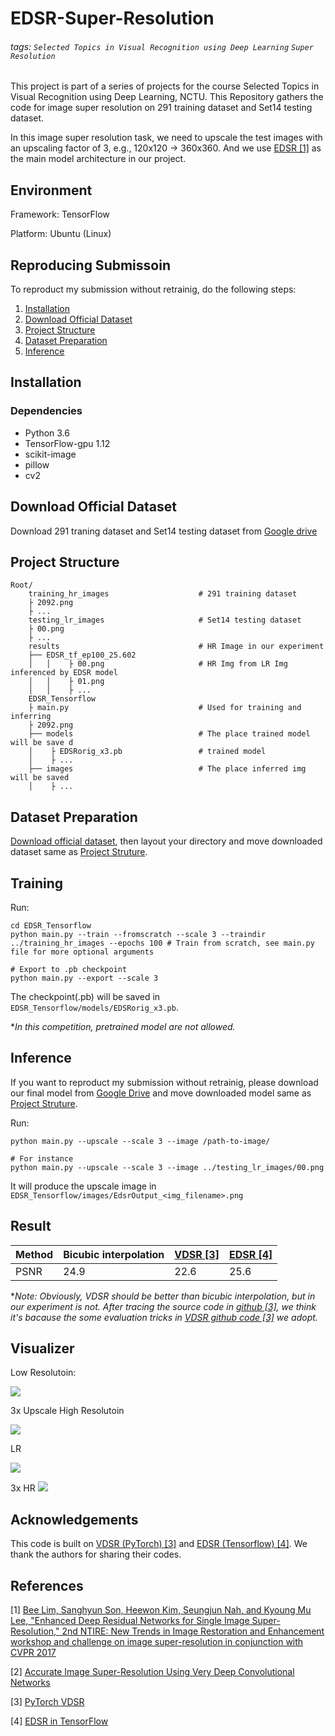 # EDSR-Super-Resolution

###### tags: `Selected Topics in Visual Recognition using Deep Learning` `Super Resolution`

This project is part of a series of projects for the course Selected Topics in Visual Recognition using Deep Learning, NCTU. This Repository gathers the code for image super resolution on 291 training dataset and Set14 testing dataset.

In this image super resolution task, we need to upscale the test images with an upscaling factor of 3, e.g., 120x120 -> 360x360. And we use [EDSR [1]](https://arxiv.org/pdf/1707.02921.pdf) as the main model architecture in our project.

## Environment
Framework: TensorFlow

Platform: Ubuntu (Linux)

## Reproducing Submissoin
To reproduct my submission without retrainig, do the following steps:

1. [Installation](#Installation)
2. [Download Official Dataset](#Download-Official-Dataset)
3. [Project Structure](#Project-Structure)
4. [Dataset Preparation](#Dataset-Preparation)
5. [Inference](#Inference)

## Installation

### Dependencies
- Python 3.6
- TensorFlow-gpu 1.12
- scikit-image
- pillow
- cv2

## Download Official Dataset
Download 291 traning dataset and Set14 testing dataset from [Google drive](https://drive.google.com/drive/folders/1r_vkLBCc2_d7J-rNWrgCzZUkQobvurAS?usp=sharing)

## Project Structure
```
Root/
    training_hr_images                    # 291 training dataset
    ├ 2092.png
    ├ ...
    testing_lr_images                     # Set14 testing dataset
    ├ 00.png 
    ├ ...
    results                               # HR Image in our experiment
    ├── EDSR_tf_ep100_25.602 
    │   │    ├ 00.png                     # HR Img from LR Img inferenced by EDSR model
    │   │    ├ 01.png
    │   │    ├ ...
    EDSR_Tensorflow 
    ├ main.py                             # Used for training and inferring
    ├ 2092.png
    ├── models                            # The place trained model will be save d
    │    ├ EDSRorig_x3.pb                 # trained model
    │    ├ ...
    ├── images                            # The place inferred img will be saved 
    │    ├ ...
```

## Dataset Preparation
[Download official dataset](#Download-Official-Dataset), then layout your directory and move downloaded dataset same as [Project Struture](#Project-Structure).

## Training 
Run:
```
cd EDSR_Tensorflow
python main.py --train --fromscratch --scale 3 --traindir ../training_hr_images --epochs 100 # Train from scratch, see main.py file for more optional arguments

# Export to .pb checkpoint 
python main.py --export --scale 3
```
The checkpoint(.pb) will be saved in ```EDSR_Tensorflow/models/EDSRorig_x3.pb```.

**In this competition, pretrained model are not allowed.*
## Inference
If you want to reproduct my submission without retrainig, please download our final model from [Google Drive]() and move downloaded model same as [Project Struture](#Project-Structure).

Run:
```
python main.py --upscale --scale 3 --image /path-to-image/

# For instance
python main.py --upscale --scale 3 --image ../testing_lr_images/00.png 
```
It will produce the upscale image in ```EDSR_Tensorflow/images/EdsrOutput_<img_filename>.png```

## Result

| Method | Bicubic interpolation | [VDSR [3]](https://github.com/twtygqyy/pytorch-vdsr) | [EDSR [4]](https://github.com/Saafke/EDSR_Tensorflow)
| -------- | -------- | -------- | -------- |
| PSNR     | 24.9     | 22.6     | 25.6     |

**Note: Obviously, VDSR should be better than bicubic interpolation, but in our experiment is not. After tracing the source code in [github [3]](https://github.com/twtygqyy/pytorch-vdsr), we think it's bacause the some evaluation tricks in [VDSR github code [3]](https://github.com/twtygqyy/pytorch-vdsr) we adopt.*

## Visualizer 
Low Resolutoin:

<img src="testing_lr_images/09.png" />

3x Upscale High Resolutoin

<img src="results/EDSR_tf_ep100_25.602/09.png" />

LR

<img src="testing_lr_images/11.png" />

3x HR
<img src="results/EDSR_tf_ep100_25.602/11.png" />

## Acknowledgements
This code is built on [VDSR (PyTorch) [3]](https://github.com/twtygqyy/pytorch-vdsr) and [EDSR (Tensorflow) [4]](https://github.com/Saafke/EDSR_Tensorflow). We thank the authors for sharing their codes.

## References
[1] [Bee Lim, Sanghyun Son, Heewon Kim, Seungjun Nah, and Kyoung Mu Lee, "Enhanced Deep Residual Networks for Single Image Super-Resolution," 2nd NTIRE: New Trends in Image Restoration and Enhancement workshop and challenge on image super-resolution in conjunction with CVPR 2017](https://arxiv.org/pdf/1707.02921.pdf)

[2] [Accurate Image Super-Resolution Using Very Deep Convolutional Networks ](https://cv.snu.ac.kr/research/VDSR/)

[3] [PyTorch VDSR](https://github.com/twtygqyy/pytorch-vdsr)

[4] [EDSR in TensorFlow](https://github.com/Saafke/EDSR_Tensorflow)



